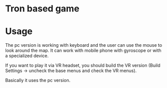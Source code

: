 # Tron based game

# Usage
The pc version is working with keyboard and the user can use the mouse to look around the map.
It can work with mobile phone with gyroscope or with a specialized device. 

If you want to play it via VR headset, you should build the VR version (Build Settings -> uncheck the base menus and check the VR menus).

Basically it uses the pc version.


